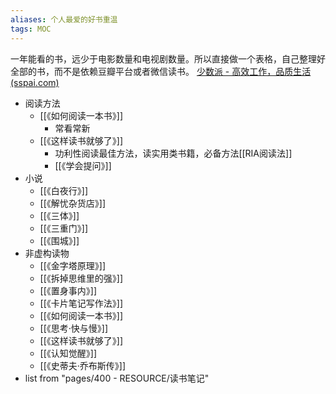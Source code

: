 ```yaml
---
aliases: 个人最爱的好书重温
tags: MOC 
---
```


一年能看的书，远少于电影数量和电视剧数量。所以直接做一个表格，自己整理好全部的书，而不是依赖豆瓣平台或者微信读书。
[少数派 - 高效工作，品质生活 (sspai.com)](https://sspai.com/search/post/mac)

- 阅读方法
	- [[《如何阅读一本书》]]
		- 常看常新
	- [[《这样读书就够了》]]
		- 功利性阅读最佳方法，读实用类书籍，必备方法[[RIA阅读法]]
		- [[《学会提问》]]
- 小说
	- [[《白夜行》]]
	- [[《解忧杂货店》]]
	- [[《三体》]]
	- [[《三重门》]]
	- [[《围城》]]
- 非虚构读物
	- [[《金字塔原理》]]
	- [[《拆掉思维里的强》]]
	- [[《置身事内》]]
	- [[《卡片笔记写作法》]]
	- [[《如何阅读一本书》]]
	- [[《思考·快与慢》]]
	- [[《这样读书就够了》]]
	- [[《认知觉醒》]]
	- [[《史蒂夫·乔布斯传》]]
- list
  from "pages/400 - RESOURCE/读书笔记"
